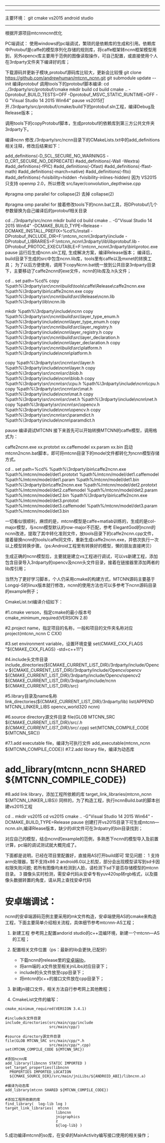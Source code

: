 

---

---
主要环境：
git
cmake
vs2015
android studio

---

根据开源项目mtcnnncnn优化

PC端调试：
使用windows的pc端调试，繁琐的是依赖库的生成和引用。依赖库中Protobuf是caffe的模型序列化存储的规则库，将caffe框架转ncnn框架模型用到，另外opencv库主要用于范例的图像读取操作，可自己配置，或直接使用个人在3rdparty文件夹下编译好的库；

下载源码并更新子模块,protobuf源码库比较大，更新会比较慢
git clone https://github.com/andrewhuman/mtcnn_ncnn.git
git submodule update --init
编译protobuf 调用tools下的protobuf脚本编译:
cd ../3rdparty/src/protobuf/cmake
mkdir build
cd build
cmake .. -Dprotobuf_BUILD_TESTS=OFF -Dprotobuf_MSVC_STATIC_RUNTIME=OFF -G "Visual Studio 14 2015 Win64"
pause
vs2015打开./3rdparty/src/protobuf/cmake/build下的protobuf.sln工程，编译Debug及Release版本；

调用tools下的copyProtobuf脚本，生成protobuf的依赖库到第三方公共文件夹3rdparty下。

编译ncnn
修改./3rdparty/src/ncnn目录下的CMakeLists.txt中的add_definitions相关注释，修改后结果如下：

add_definitions(-D_SCL_SECURE_NO_WARNINGS -D_CRT_SECURE_NO_DEPRECATE)
#add_definitions(-Wall -Wextra)
#add_definitions(-fPIC)
#add_definitions(-Ofast)
#add_definitions(-ffast-math)
#add_definitions(-march=native)
#add_definitions(-flto)
#add_definitions(-fvisibility=hidden -fvisibility-inlines-hidden)
因为 VS2015 只支持 openmp 2.0，所以修改 src/layer/convolution_depthwise.cpp


#pragma omp parallel for collapse(2)
去掉 collapse(2)

#pragma omp parallel for
接着修改tools下的ncnn.bat工具，将DProtobuf几个参数替换为自己编译后的protobuf相关目录

cd ../3rdparty/src/ncnn
mkdir build
cd build
cmake .. -G"Visual Studio 14 2015 Win64" -DCMAKE_BUILD_TYPE=Release -DCMAKE_INSTALL_PREFIX=%cd%/install -DProtobuf_INCLUDE_DIR=F:\mtcnn_ncnn\3rdparty\include -DProtobuf_LIBRARIES=F:\mtcnn_ncnn\3rdparty\lib\libprotobuf.lib -DProtobuf_PROTOC_EXECUTABLE=F:\mtcnn_ncnn\3rdparty\bin\protoc.exe
pause
运行后生成ncnn.sln工程, 生成解决方案，编译Release版本； 编译后，build目录下生成的src中包含ncnn.lib库，tools里有caffe以及mxnet的转换工具； 为了以后方便使用，调用下copyNcnn.bat统一放到公共目录3rdparty目录下，主要移动了caffe2ncnn的exe文件，ncnn的lib库及.h头文件；

cd ..
set path=%cd%
copy %path%\3rdparty\src\ncnn\build\tools\caffe\Release\caffe2ncnn.exe %path%\3rdparty\bin\caffe2ncnn.exe
copy %path%\3rdparty\src\ncnn\build\src\Release\ncnn.lib %path%\3rdparty\lib\ncnn.lib

mkdir %path%\3rdparty\include\ncnn
copy %path%\3rdparty\src\ncnn\build\src\layer_type_enum.h %path%\3rdparty\include\ncnn\layer_type_enum.h
copy %path%\3rdparty\src\ncnn\build\src\layer_registry.h %path%\3rdparty\include\ncnn\layer_registry.h
copy %path%\3rdparty\src\ncnn\build\src\layer_declaration.h %path%\3rdparty\include\ncnn\layer_declaration.h
copy %path%\3rdparty\src\ncnn\build\src\platform.h %path%\3rdparty\include\ncnn\platform.h

copy %path%\3rdparty\src\ncnn\src\layer.h %path%\3rdparty\include\ncnn\layer.h
copy %path%\3rdparty\src\ncnn\src\blob.h %path%\3rdparty\include\ncnn\blob.h
copy %path%\3rdparty\src\ncnn\src\cpu.h %path%\3rdparty\include\ncnn\cpu.h
copy %path%\3rdparty\src\ncnn\src\mat.h %path%\3rdparty\include\ncnn\mat.h
copy %path%\3rdparty\src\ncnn\src\net.h %path%\3rdparty\include\ncnn\net.h
copy %path%\3rdparty\src\ncnn\src\opencv.h %path%\3rdparty\include\ncnn\opencv.h
copy %path%\3rdparty\src\ncnn\src\paramdict.h %path%\3rdparty\include\ncnn\paramdict.h

pause
编译调试MTCNN
接下来首先可以开始转换MTCNN的caffe模型，调用格式为：

caffe2ncnn.exe xx.prototxt xx.caffemodel xx.param xx.bin 启动mtcnn2ncnn.bat脚本，即可将mtcnn目录下的model文件都转化为ncnn模型存储方式。

cd ..
set path=%cd%
%path%\3rdparty\bin\caffe2ncnn.exe %path%/mtcnn/model/det1.prototxt %path%/mtcnn/model/det1.caffemodel %path%/mtcnn/model/det1.param %path%/mtcnn/model/det1.bin
%path%\3rdparty\bin\caffe2ncnn.exe %path%/mtcnn/model/det2.prototxt %path%/mtcnn/model/det2.caffemodel %path%/mtcnn/model/det2.param %path%/mtcnn/model/det2.bin
%path%\3rdparty\bin\caffe2ncnn.exe %path%/mtcnn/model/det3.prototxt %path%/mtcnn/model/det3.caffemodel %path%/mtcnn/model/det3.param %path%/mtcnn/model/det3.bin

一切看似很顺利，麻烦的是，mtcnn模型是caffe+matlab训练的，生成的是col-major模型，与ncnn模型默认的row-major不匹配，参考 ElegantGod的ncnn的ncnn改进，提取了其中转化准则文件，放tools目录下的caffe2ncnn.cpp文件，接着替换ncnn的tools/caffe同文件，重新生成caffe2ncnn.exe，并依次执行一次以上模型转换步骤。（ps:Android工程里有转换好的模型，懒的朋友直接拷贝）

生成正确的ncnn模型后，主要就是建立vs工程进行调试，可以vs新建工程，添加包含目录导入3rdparty的opencv及ncnn头文件目录，接着在链接器里添加两者的lib库引用；

当然为了更好学习脚本，个人仍采用cmake的构建方式，MTCNN源码主要基于Longqi-S的linux版本就行修改，ncnn的使用方法也可以多参考下ncnn源码目录的example例子；

CmakeList.txt编译介绍如下：

#1.cmake verson，指定cmake的最小版本号 
cmake_minimum_required(VERSION 2.8)

#2.project name，指定项目的名称，一般和项目的文件夹名称对应
project(mtcnn_ncnn C CXX)

#3.set environment variable，设置环境变量
set(CMAKE_CXX_FLAGS "${CMAKE_CXX_FLAGS} -std=c++11")

#4.include头文件目录 
include_directories(${CMAKE_CURRENT_LIST_DIR}/3rdparty/include/Opencv
          ${CMAKE_CURRENT_LIST_DIR}/3rdparty/include/Opencv/opencv
          ${CMAKE_CURRENT_LIST_DIR}/3rdparty/include/Opencv/opencv2
          ${CMAKE_CURRENT_LIST_DIR}/3rdparty/include/ncnn
                    ${CMAKE_CURRENT_LIST_DIR}/src)

#5.library目录及name名称
link_directories(${CMAKE_CURRENT_LIST_DIR}/3rdparty/lib)
list(APPEND MTCNN_LINKER_LIBS opencv_world320 ncnn)

#6.source directory源文件目录
file(GLOB MTCNN_SRC ${CMAKE_CURRENT_LIST_DIR}/src/*.h
                    ${CMAKE_CURRENT_LIST_DIR}/src/*.cpp)
set(MTCNN_COMPILE_CODE ${MTCNN_SRC})

#7.1.add executable file，编译为可执行文件
add_executable(mtcnn_ncnn ${MTCNN_COMPILE_CODE})
#7.2.add library file，编译为动态库
# add_library(mtcnn_ncnn SHARED ${MTCNN_COMPILE_CODE})

#8.add link library，添加工程所依赖的库
target_link_libraries(mtcnn_ncnn ${MTCNN_LINKER_LIBS})
同样的，为了构造工程，执行ncnnBuild.bat的脚本创建vs2015工程

cd ..
mkdir vs2015
cd vs2015
cmake .. -G"Visual Studio 14 2015 Win64" -DCMAKE_BUILD_TYPE=Release
pause
创建打开vs2015目录下可生成mtcnn—ncnn.sln,编译Rlease版本，缺少的dll文件可在3rdpatry的bin目录找到；

对应自己的模型，结合ncnn的example的范例，多熟悉下ncnn的模型导入及前置计算，pc端的调试测试就大概完成了。







下面都是说明，已经在项目里配置好，直接用AS打开build即可
常见问题：
1 支持arm处理器，暂不支持x86 
2 android6.0以上机型，部分会出现模型读写到sd卡因权限失败问题;
若所有图像均未检测到人脸，请检测下sd下是否存储模型的mtcnn目录。
3 摄像头实时检测，需安卓代码从安卓专有yuv420sp转rgb格式，以及摄像头数据转置的角度，请从网上查找安卓代码


#  安卓端调试：

ncnn的安卓端源码范例主要采用的mk文件构造，安卓端使用AS的cmake来构造工程，下面主要简单介绍相关流程，具体细节参考mtcnnn-AS工程；


1. 新建工程
参考网上配置andorid studio的c++混编环境，新建一个mtcnn—AS的工程；

2. 配置相关文件位置（ps：最新的lib会更快,已配好）
	- 下载ncnn的release里的[安卓端lib](https://github.com/Tencent/ncnn/releases)，
	- 将arm端的.a文件放至相关jniLibs对应目录下；
	- include的头文件放至cpp目录下；
	- 将mtcnn的c++的接口文件放在cpp目录下；

3. 新建jni接口文件，相关方法自行参考网上其他教程；

4. CmakeList文件的编写：

```
cmake_minimum_required(VERSION 3.4.1)

#include头文件目录
include_directories(src/main/cpp/include
                    src/main/cpp/)

#source directory源文件目录
file(GLOB MTCNN_SRC src/main/cpp/*.h
                    src/main/cpp/*.cpp)
set(MTCNN_COMPILE_CODE ${MTCNN_SRC})

#添加ncnn库
add_library(libncnn STATIC IMPORTED )
set_target_properties(libncnn
  PROPERTIES IMPORTED_LOCATION
  ${CMAKE_SOURCE_DIR}/src/main/jniLibs/${ANDROID_ABI}/libncnn.a)

#编译为动态库
add_library(mtcnn SHARED ${MTCNN_COMPILE_CODE})

#添加工程所依赖的库
find_library(  log-lib log )
target_link_libraries(  mtcnn
                       libncnn
                       jnigraphics
                       z
                       ${log-lib} )

```
5.成功编译mtcnn的so库，在安卓的MainActivity编写接口使用的相关操作；





